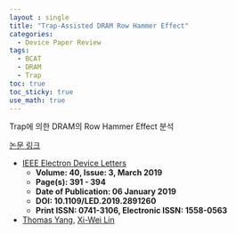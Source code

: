 ```yaml
---
layout : single
title: "Trap-Assisted DRAM Row Hammer Effect"
categories: 
  - Device Paper Review
tags:
  - BCAT
  - DRAM
  - Trap
toc: true
toc_sticky: true
use_math: true
---
```


Trap에 의한 DRAM의 Row Hammer Effect 분석    

[논문 링크](https://ieeexplore.ieee.org/document/8604043)

- [IEEE Electron Device Letters](https://ieeexplore.ieee.org/xpl/RecentIssue.jsp?punumber=55)   
  - **Volume: 40, Issue: 3, March 2019**   
  - **Page(s): 391 - 394**   
  - **Date of Publication: 06 January 2019**   
  - **DOI: 10.1109/LED.2019.2891260**   
  - **Print ISSN: 0741-3106, Electronic ISSN: 1558-0563**   
- [Thomas Yang](https://ieeexplore.ieee.org/author/37086702482), [Xi-Wei Lin](https://ieeexplore.ieee.org/author/37085566802)    

&nbsp;


